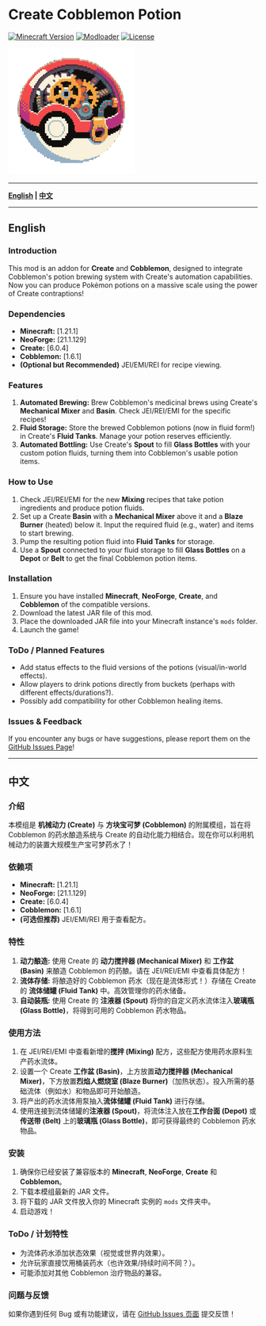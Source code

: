 # Create Cobblemon Potion

[![Minecraft Version](https://img.shields.io/badge/Minecraft-1.21.1-brightgreen.svg)](https://www.minecraft.net)
[![Modloader](https://img.shields.io/badge/Modloader-NeoForge-blue.svg)](https://neoforged.net/)
[![License](https://img.shields.io/badge/License-MIT-lightgrey.svg)](https://choosealicense.com/licenses/mit/)


![Logo](./logo.png) 

---

**[English](#english) | [中文](#中文)**

---

## English

### Introduction
This mod is an addon for **Create** and **Cobblemon**, designed to integrate Cobblemon's potion brewing system with Create's automation capabilities. Now you can produce Pokémon potions on a massive scale using the power of Create contraptions!

### Dependencies
*   **Minecraft:** [1.21.1]
*   **NeoForge:** [21.1.129]
*   **Create:** [6.0.4]
*   **Cobblemon:** [1.6.1]
*   **(Optional but Recommended)** JEI/EMI/REI for recipe viewing.

### Features
1.  **Automated Brewing:** Brew Cobblemon's medicinal brews using Create's **Mechanical Mixer** and **Basin**. Check JEI/REI/EMI for the specific recipes!
2.  **Fluid Storage:** Store the brewed Cobblemon potions (now in fluid form!) in Create's **Fluid Tanks**. Manage your potion reserves efficiently.
3.  **Automated Bottling:** Use Create's **Spout** to fill **Glass Bottles** with your custom potion fluids, turning them into Cobblemon's usable potion items.

### How to Use
1.  Check JEI/REI/EMI for the new **Mixing** recipes that take potion ingredients and produce potion fluids.
2.  Set up a Create **Basin** with a **Mechanical Mixer** above it and a **Blaze Burner** (heated) below it. Input the required fluid (e.g., water) and items to start brewing.
3.  Pump the resulting potion fluid into **Fluid Tanks** for storage.
4.  Use a **Spout** connected to your fluid storage to fill **Glass Bottles** on a **Depot** or **Belt** to get the final Cobblemon potion items.

### Installation
1.  Ensure you have installed **Minecraft**, **NeoForge**, **Create**, and **Cobblemon** of the compatible versions.
2.  Download the latest JAR file of this mod.
3.  Place the downloaded JAR file into your Minecraft instance's `mods` folder.
4.  Launch the game!

### ToDo / Planned Features
*   Add status effects to the fluid versions of the potions (visual/in-world effects).
*   Allow players to drink potions directly from buckets (perhaps with different effects/durations?).
*   Possibly add compatibility for other Cobblemon healing items.

### Issues & Feedback
If you encounter any bugs or have suggestions, please report them on the [GitHub Issues Page](https://github.com/buggzd/create_cobblemon_potion/issues)!

---

## 中文

### 介绍
本模组是 **机械动力 (Create)** 与 **方块宝可梦 (Cobblemon)** 的附属模组，旨在将 Cobblemon 的药水酿造系统与 Create 的自动化能力相结合。现在你可以利用机械动力的装置大规模生产宝可梦药水了！

### 依赖项
*   **Minecraft:** [1.21.1]
*   **NeoForge:** [21.1.129]
*   **Create:** [6.0.4]
*   **Cobblemon:** [1.6.1]
*   **(可选但推荐)** JEI/EMI/REI 用于查看配方。

### 特性
1.  **动力酿造:** 使用 Create 的 **动力搅拌器 (Mechanical Mixer)** 和 **工作盆 (Basin)** 来酿造 Cobblemon 的药酿。请在 JEI/REI/EMI 中查看具体配方！
2.  **流体存储:** 将酿造好的 Cobblemon 药水（现在是流体形式！）存储在 Create 的 **流体储罐 (Fluid Tank)** 中。高效管理你的药水储备。
3.  **自动装瓶:** 使用 Create 的 **注液器 (Spout)** 将你的自定义药水流体注入**玻璃瓶 (Glass Bottle)**，将得到可用的 Cobblemon 药水物品。

### 使用方法
1.  在 JEI/REI/EMI 中查看新增的**搅拌 (Mixing)** 配方，这些配方使用药水原料生产药水流体。
2.  设置一个 Create **工作盆 (Basin)**，上方放置**动力搅拌器 (Mechanical Mixer)**，下方放置**烈焰人燃烧室 (Blaze Burner)**（加热状态）。投入所需的基础流体（例如水）和物品即可开始酿造。
3.  将产出的药水流体用泵抽入**流体储罐 (Fluid Tank)** 进行存储。
4.  使用连接到流体储罐的**注液器 (Spout)**，将流体注入放在**工作台面 (Depot)** 或**传送带 (Belt)** 上的**玻璃瓶 (Glass Bottle)**，即可获得最终的 Cobblemon 药水物品。

### 安装
1.  确保你已经安装了兼容版本的 **Minecraft**, **NeoForge**, **Create** 和 **Cobblemon**。
2.  下载本模组最新的 JAR 文件。
3.  将下载的 JAR 文件放入你的 Minecraft 实例的 `mods` 文件夹中。
4.  启动游戏！

### ToDo / 计划特性
*   为流体药水添加状态效果（视觉或世界内效果）。
*   允许玩家直接饮用桶装药水（也许效果/持续时间不同？）。
*   可能添加对其他 Cobblemon 治疗物品的兼容。

### 问题与反馈
如果你遇到任何 Bug 或有功能建议，请在 [GitHub Issues 页面](https://github.com/buggzd/create_cobblemon_potion/issues) 提交反馈！